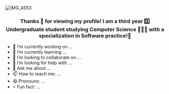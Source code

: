 ![IMG_4553](https://user-images.githubusercontent.com/67706291/119688855-67eec480-be59-11eb-8892-3e7e764af3e4.jpg)

<!--
**ananya2801/ananya2801** is a ✨ _special_ ✨ repository because its `README.md` (this file) appears on your GitHub profile.
-->
### <div align="center"> Thanks 🥰 for viewing my profile! I am a third year 3️⃣ Undergraduate student studying Computer Science 👩🏽‍💻 with a specialization in Software practice!📱
- 🔭 I’m currently working on ...
- 🌱 I’m currently learning ...
- 👯 I’m looking to collaborate on ...
- 🤔 I’m looking for help with ...
- 💬 Ask me about ...
- 📫 How to reach me: ...
- 😄 Pronouns: ...
- ⚡ Fun fact: ...

